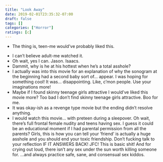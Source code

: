 ```yaml
---
title: "Look Away"
date: 2019-02-01T23:35:32-07:00
draft: false
tags: []
categories: ["Horror"]
ratings: [c]
---
```


* The thing is, teen-me would’ve probably liked this.
<!--more-->
* I can’t believe adult-me watched it.
* Oh wait, yes I can. Jason. Isaacs. 
* Dammit, why is he at his hottest when he’s a total asshole?
* I actually was into this movie for an explanation of why the sonogram at the beginning had a second baby sort of… appear. I was hoping for something cool! It was… disappointing. Like, c’mon people. Use your imaginations more!
* Maybe if I found skinny teenage girls attractive I would’ve liked this movie more? Too bad I don’t find skinny teenage girls attractive. Boo for me.
* It was okay-ish as a revenge type movie but the ending didn’t resolve anything.
* I would watch this movie… with preteen during a sleepover. Oh wait, there’s full frontal female nudity and teens having sex. I guess it could be an educational moment if I had parental permission from all the parents? Girls, this is how you can tell your ‘friend’ is actually a huge asshole and you should end your toxic friendship. Don’t fucking talk to your reflection IF IT ANSWERS BACK! JFC! This is basic shit! And for crying out loud, there isn’t any sex under the sun worth killing someone for. …and always practice safe, sane, and consensual sex kiddos.

